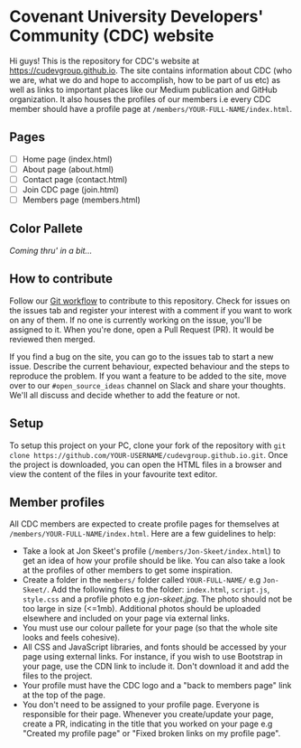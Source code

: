 # Covenant University Developers' Community (CDC) website
Hi guys! This is the repository for CDC's website at https://cudevgroup.github.io. The site contains information about CDC (who we are, what we do and hope to accomplish, how to be part of us etc) as well as links to important places like our Medium publication and GitHub organization. It also houses the profiles of our members i.e every CDC member should have a profile page at `/members/YOUR-FULL-NAME/index.html`.

## Pages
- [ ] Home page (index.html)
- [ ] About page (about.html)
- [ ] Contact page (contact.html)
- [ ] Join CDC page (join.html)
- [ ] Members page (members.html)

## Color Pallete
*Coming thru' in a bit...*

## How to contribute
Follow our [Git workflow](https://github.com/cudevgroup/git-workflow-tutorial) to contribute to this repository. Check for issues on the issues tab and register your interest with a comment if you want to work on any of them. If no one is currently working on the issue, you'll be assigned to it. When you're done, open a Pull Request (PR). It would be reviewed then merged.

If you find a bug on the site, you can go to the issues tab to start a new issue. Describe the current behaviour, expected behaviour and the steps to reproduce the problem. If you want a feature to be added to the site, move over to our `#open_source_ideas` channel on Slack and share your thoughts. We'll all discuss and decide whether to add the feature or not.

## Setup
To setup this project on your PC, clone your fork of the repository with `git clone https://github.com/YOUR-USERNAME/cudevgroup.github.io.git`. Once the project is downloaded, you can open the HTML files in a browser and view the content of the files in your favourite text editor.

## Member profiles
All CDC members are expected to create profile pages for themselves at `/members/YOUR-FULL-NAME/index.html`. Here are a few guidelines to help:
- Take a look at Jon Skeet's profile (`/members/Jon-Skeet/index.html`) to get an idea of how your profile should be like. You can also take a look at the profiles of other members to get some inspiration.
- Create a folder in the `members/` folder called `YOUR-FULL-NAME/` e.g `Jon-Skeet/`. Add the following files to the folder: `index.html`, `script.js`, `style.css` and a profile photo e.g *jon-skeet.jpg*. The photo should not be too large in size (<=1mb). Additional photos should be uploaded elsewhere and included on your page via external links.
- You must use our colour pallete for your page (so that the whole site looks and feels cohesive).
- All CSS and JavaScript libraries, and fonts should be accessed by your page using external links. For instance, if you wish to use Bootstrap in your page, use the CDN link to include it. Don't download it and add the files to the project.
- Your profile must have the CDC logo and a "back to members page" link at the top of the page.
- You don't need to be assigned to your profile page. Everyone is responsible for their page. Whenever you create/update your page, create a PR, indicating in the title that you worked on your page e.g "Created my profile page" or "Fixed broken links on my profile page".